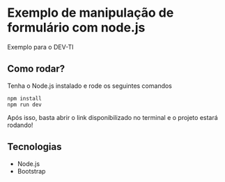 # Exemplo de manipulação de formulário com node.js
Exemplo para o DEV-TI

## Como rodar?
Tenha o Node.js instalado e rode os seguintes comandos
```
npm install
npm run dev
```

Após isso, basta abrir o link disponibilizado no terminal e o projeto estará rodando!


## Tecnologias
- Node.js
- Bootstrap
